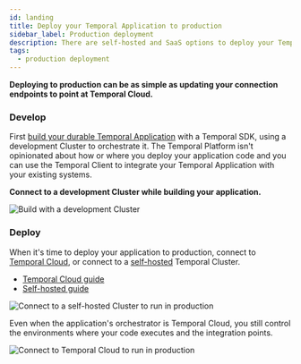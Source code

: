 ```yaml
---
id: landing
title: Deploy your Temporal Application to production
sidebar_label: Production deployment
description: There are self-hosted and SaaS options to deploy your Temporal Application to production.
tags:
  - production deployment
---
```


**Deploying to production can be as simple as updating your connection endpoints to point at Temporal Cloud.**

### Develop

First [build your durable Temporal Application](/dev-guide) with a Temporal SDK, using a development Cluster to orchestrate it.
The Temporal Platform isn't opinionated about how or where you deploy your application code and you can use the Temporal Client to integrate your Temporal Application with your existing systems.

**Connect to a development Cluster while building your application.**

![Build with a development Cluster](/diagrams/apps-are-external.png)

### Deploy

When it's time to deploy your application to production, connect to [Temporal Cloud](/cloud), or connect to a [self-hosted](/self-hosted-guide) Temporal Cluster.

- [Temporal Cloud guide](/cloud)
- [Self-hosted guide](/self-hosted-guide)

![Connect to a self-hosted Cluster to run in production](/diagrams/role-of-cluster.png)

Even when the application's orchestrator is Temporal Cloud, you still control the environments where your code executes and the integration points.

![Connect to Temporal Cloud to run in production](/diagrams/role-of-cloud.png)
